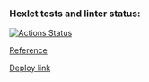 ### Hexlet tests and linter status:
[![Actions Status](https://github.com/Nikimad/layout-designer-project-lvl3/workflows/hexlet-check/badge.svg)](https://github.com/Nikimad/layout-designer-project-lvl3/actions)

[Reference](https://www.figma.com/file/FCKtzaxDPU4pguKapIbdko/Hexlet-LayoutDesigner-Project.-Hexlet-Messenger)

[Deploy link](nikimad-chat.surge.sh)
